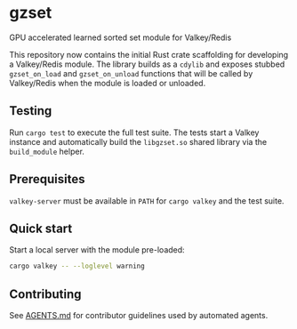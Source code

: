 # gzset
GPU accelerated learned sorted set module for Valkey/Redis

This repository now contains the initial Rust crate scaffolding for
developing a Valkey/Redis module. The library builds as a `cdylib`
and exposes stubbed `gzset_on_load` and `gzset_on_unload` functions
that will be called by Valkey/Redis when the module is loaded or
unloaded.

## Testing

Run `cargo test` to execute the full test suite. The tests start a Valkey instance and
automatically build the `libgzset.so` shared library via the `build_module` helper.

## Prerequisites

`valkey-server` must be available in `PATH` for `cargo valkey` and the test suite.

## Quick start

Start a local server with the module pre-loaded:

```bash
cargo valkey -- --loglevel warning
```

## Contributing

See [AGENTS.md](AGENTS.md) for contributor guidelines used by automated agents.
